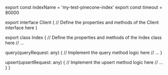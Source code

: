 
export const indexName = 'my-test-pinecone-index'
export const timeout = 80000

export interface Client {
  // Define the properties and methods of the Client interface here
}

export class Index {
  // Define the properties and methods of the Index class here
  // ...

  query(queryRequest: any) {
    // Implement the query method logic here
    // ...
  }

  upsert(upsertRequest: any) {
    // Implement the upsert method logic here
    // ...
  }
}